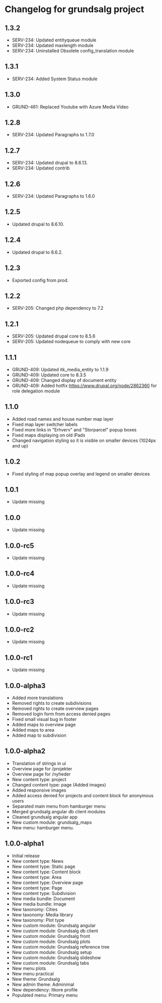 # Changelog for grundsalg project

## 1.3.2
* SERV-234: Updated entityqueue module
* SERV-234: Updated maxlength module
* SERV-234: Uninstalled Obsolete config_translation module

## 1.3.1
* SERV-234: Added System Status module

## 1.3.0
* GRUND-461: Replaced Youtube with Azure Media Video

## 1.2.8
* SERV-234: Updated Paragraphs to 1.7.0

## 1.2.7
* SERV-234: Updated drupal to 8.6.13.
* SERV-234: Updated contrib

## 1.2.6
* SERV-234: Updated Paragraphs to 1.6.0

## 1.2.5
* Updated drupal to 8.6.10.

## 1.2.4
* Updated drupal to 8.6.2.

## 1.2.3
* Exported config from prod.

## 1.2.2
* SERV-205: Changed php dependency to 7.2

## 1.2.1
* SERV-205: Updated drupal core to 8.5.6
* SERV-205: Updated nodequeue to comply with new core

## 1.1.1
* GRUND-409: Updated itk_media_entity to 1.1.9
* GRUND-409: Updated core to 8.3.5
* GRUND-409: Changed display of document entity
* GRUND-409: Added hotfix https://www.drupal.org/node/2862360 for role delegation module


## 1.1.0
* Added road names and house number map layer
* Fixed map layer switcher labels
* Fixed more links in "Erhverv" and "Storparcel" popup boxes
* Fixed maps displaying on old iPads
* Changed navigation styling so it is visible on smaller devices (1024px and up)  

## 1.0.2
* Fixed styling of map popup overlay and legend on smaller devices 

## 1.0.1
* Update missing

## 1.0.0
* Update missing

## 1.0.0-rc5
* Update missing

## 1.0.0-rc4
* Update missing

## 1.0.0-rc3
* Update missing

## 1.0.0-rc2
* Update missing

## 1.0.0-rc1
* Update missing

## 1.0.0-alpha3
* Added more translations
* Removed rights to create subdivisions
* Removed rights to create overview pages
* Removed login form from access denied pages
* Fixed small visual bug in footer
* Added maps to overview page
* Added maps to area
* Added map to subdivision

## 1.0.0-alpha2
* Translation of strings in ui
* Overview page for /projekter
* Overview page for /nyheder
* New content type: project
* Changed content type: page (Added images)
* Added responsive images
* Added access denied for projects and content block for anonymous users
* Separated main menu from hamburger menu
* Merged grundsalg angular db client modules
* Cleaned grundsalg angular app
* New custom module: grundsalg_maps
* New menu: hamburger menu.

## 1.0.0-alpha1
* Initial release
* New content type: News
* New content type: Static page
* New content type: Content block
* New content type: Area
* New content type: Overview page
* New content type: Page
* New content type: Subdivision
* New media bundle: Document
* New media bundle: Image
* New taxonomy: Cities
* New taxonomy: Media library
* New taxonomy: Plot type
* New custom module: Grundsalg angular
* New custom module: Grundsalg db client
* New custom module: Grundsalg front
* New custom module: Grundsalg plots
* New custom module: Grundsalg reference tree
* New custom module: Grundsalg setup
* New custom module: Grundsalg slideshow
* New custom module: Grundsalg tabs
* New menu plots
* New menu practical
* New theme: Grundsalg
* New admin theme: Adminimal
* New dependency: Itkore profile
* Populated menu: Primary menu
